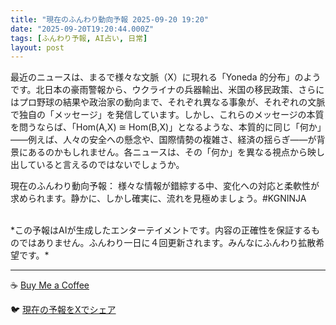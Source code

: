 ```yaml
---
title: "現在のふんわり動向予報 2025-09-20 19:20"
date: "2025-09-20T19:20:44.000Z"
tags: [ふんわり予報, AI占い, 日常]
layout: post
---
```


最近のニュースは、まるで様々な文脈（X）に現れる「Yoneda 的分布」のようです。北日本の豪雨警報から、ウクライナの兵器輸出、米国の移民政策、さらにはプロ野球の結果や政治家の動向まで、それぞれ異なる事象が、それぞれの文脈で独自の「メッセージ」を発信しています。しかし、これらのメッセージの本質を問うならば、「Hom(A,X) ≅ Hom(B,X)」となるような、本質的に同じ「何か」——例えば、人々の安全への懸念や、国際情勢の複雑さ、経済の揺らぎ——が背景にあるのかもしれません。各ニュースは、その「何か」を異なる視点から映し出していると言えるのではないでしょうか。

現在のふんわり動向予報：
様々な情報が錯綜する中、変化への対応と柔軟性が求められます。静かに、しかし確実に、流れを見極めましょう。#KGNINJA

<br>
*この予報はAIが生成したエンターテイメントです。内容の正確性を保証するものではありません。ふんわり一日に４回更新されます。みんなにふんわり拡散希望です。*

---
☕️ [Buy Me a Coffee](https://www.buymeacoffee.com/kgninja)

🐦 [現在の予報をXでシェア](https://twitter.com/intent/tweet?text=%E7%8F%BE%E5%9C%A8%E3%81%AE%E3%81%B5%E3%82%93%E3%82%8F%E3%82%8A%E4%BA%88%E5%A0%B1%3A%20%E3%80%8C%E6%9C%80%E8%BF%91%E3%81%AE%E3%83%8B%E3%83%A5%E3%83%BC%E3%82%B9%E3%81%AF%E3%80%81%E3%81%BE%E3%82%8B%E3%81%A7%E6%A7%98%E3%80%85%E3%81%AA%E6%96%87%E8%84%88%EF%BC%88X%EF%BC%89%E3%81%AB%E7%8F%BE%E3%82%8C%E3%82%8B%E3%80%8CYoneda%20%E7%9A%84%E5%88%86%E5%B8%83%E3%80%8D%E3%81%AE%E3%82%88%E3%81%86%E3%81%A7%E3%81%99%E3%80%82%E3%80%8D%23KGNINJA%20%E7%B6%9A%E3%81%8D%E3%81%AF%E3%83%96%E3%83%AD%E3%82%B0%E3%81%A7%EF%BC%81%F0%9F%91%87&url=https%3A%2F%2Fkg-ninja.github.io%2FFunwariyoso%2F)
